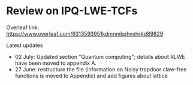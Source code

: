 # Review on IPQ-LWE-TCFs

Overleaf link: https://www.overleaf.com/6313593951kdmnmkphvxhr#d89829

Latest updates 
- 02 July: Updated section "Quantum computing"; details about RLWE have been moved to appendix A.
- 27 June: restructure the file (information on Noisy trapdoor claw-free functions is moved to Appendix) and add figures about lattice
